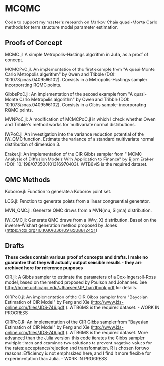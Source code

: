 # MCQMC
Code to support my master's research on Markov Chain quasi-Monte Carlo methods for term structure model parameter estimation.

## Proofs of Concept
MCMC.jl: A simple Metropolis-Hastings algorithm in Julia, as a proof of concept.

MCMCPoC.jl: An implementation of the first example from "A quasi-Monte Carlo Metropolis algorithm" by Owen and Tribble (DOI: 10.1073/pnas.0409596102). Consists in a Metropolis-Hastings sampler incorporating RQMC points.

GibbsPoC.jl: An implementation of the second example from "A quasi-Monte Carlo Metropolis algorithm" by Owen and Tribble (DOI: 10.1073/pnas.0409596102). Consists in a Gibbs sampler incorporating RQMC points.

MVNPoC.jl: A modification of MCMCPoC.jl in which I check whether Owen and Tribble's method works for multivariate normal distributions.

IWPoC.jl: An investigation into the variance reduction potential of the IW_QMC function. Estimate the variance of a standard multivariate normal distribution of dimension 3.

Eraker.jl: An implementation of the CIR Gibbs sampler from " MCMC Analysis of Diffusion Models With Application to Finance" by Bjorn Eraker (DOI: 10.1198/073500101316970403). WTB6MS is the required dataset.

## QMC Methods
Koborov.jl: Function to generate a Koborov point set.

LCG.jl: Function to generate points from a linear congruential generator.

MVN_QMC.jl: Generate QMC draws from a MVN(mu, Sigma) distribution.

IW_QMC.jl: Generate QMC draws from a IW(v, X) distribution. Based on the inverse-Wishart generation method proposed by Jones (https://doi.org/10.1080/03610918508812454)

## Drafts

**These codes contain various proof of concepts and drafts. I make no guarantee that they will actually output sensible results - they are archived here for reference purposes**

CIR.jl: A Gibbs sampler to estimate the parameters of a Cox-Ingersoll-Ross model, based on the method proposed by Poulson and Johannes. See http://home.uchicago.edu/~lhansen/JP_handbook.pdf for details.

CIRPoC.jl: An implementation of the CIR Gibbs sampler from "Bayesian Estimation of CIR Model" by Feng and Xie (http://www.jds-online.com/files/JDS-746.pdf ). WTB6MS is the required dataset. - WORK IN PROGRESS

CIRPoC.R: An implementation of the CIR Gibbs sampler from "Bayesian Estimation of CIR Model" by Feng and Xie (http://www.jds-online.com/files/JDS-746.pdf ). WTB6MS is the required dataset. More advanced than the Julia version, this code iterates the Gibbs sampler multiple times and examines two solutions to prevent negative values for the rates: acceptance/rejection and transformation. R is chosen for two reasons: Efficiency is not emphasized here, and I find it more flexible for experimentation than Julia. - WORK IN PROGRESS